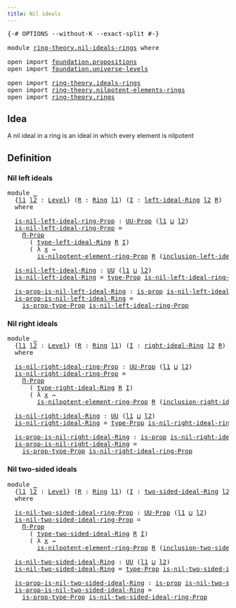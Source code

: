 ```yaml
---
title: Nil ideals
---
```


<pre class="Agda"><a id="36" class="Symbol">{-#</a> <a id="40" class="Keyword">OPTIONS</a> <a id="48" class="Pragma">--without-K</a> <a id="60" class="Pragma">--exact-split</a> <a id="74" class="Symbol">#-}</a>

<a id="79" class="Keyword">module</a> <a id="86" href="ring-theory.nil-ideals-rings.html" class="Module">ring-theory.nil-ideals-rings</a> <a id="115" class="Keyword">where</a>

<a id="122" class="Keyword">open</a> <a id="127" class="Keyword">import</a> <a id="134" href="foundation.propositions.html" class="Module">foundation.propositions</a>
<a id="158" class="Keyword">open</a> <a id="163" class="Keyword">import</a> <a id="170" href="foundation.universe-levels.html" class="Module">foundation.universe-levels</a>

<a id="198" class="Keyword">open</a> <a id="203" class="Keyword">import</a> <a id="210" href="ring-theory.ideals-rings.html" class="Module">ring-theory.ideals-rings</a>
<a id="235" class="Keyword">open</a> <a id="240" class="Keyword">import</a> <a id="247" href="ring-theory.nilpotent-elements-rings.html" class="Module">ring-theory.nilpotent-elements-rings</a>
<a id="284" class="Keyword">open</a> <a id="289" class="Keyword">import</a> <a id="296" href="ring-theory.rings.html" class="Module">ring-theory.rings</a>
</pre>
## Idea

A nil ideal in a ring is an ideal in which every element is nilpotent

## Definition

### Nil left ideals

<pre class="Agda"><a id="443" class="Keyword">module</a> <a id="450" href="ring-theory.nil-ideals-rings.html#450" class="Module">_</a>
  <a id="454" class="Symbol">{</a><a id="455" href="ring-theory.nil-ideals-rings.html#455" class="Bound">l1</a> <a id="458" href="ring-theory.nil-ideals-rings.html#458" class="Bound">l2</a> <a id="461" class="Symbol">:</a> <a id="463" href="Agda.Primitive.html#597" class="Postulate">Level</a><a id="468" class="Symbol">}</a> <a id="470" class="Symbol">(</a><a id="471" href="ring-theory.nil-ideals-rings.html#471" class="Bound">R</a> <a id="473" class="Symbol">:</a> <a id="475" href="ring-theory.rings.html#2551" class="Function">Ring</a> <a id="480" href="ring-theory.nil-ideals-rings.html#455" class="Bound">l1</a><a id="482" class="Symbol">)</a> <a id="484" class="Symbol">(</a><a id="485" href="ring-theory.nil-ideals-rings.html#485" class="Bound">I</a> <a id="487" class="Symbol">:</a> <a id="489" href="ring-theory.ideals-rings.html#1753" class="Function">left-ideal-Ring</a> <a id="505" href="ring-theory.nil-ideals-rings.html#458" class="Bound">l2</a> <a id="508" href="ring-theory.nil-ideals-rings.html#471" class="Bound">R</a><a id="509" class="Symbol">)</a>
  <a id="513" class="Keyword">where</a>
  
  <a id="524" href="ring-theory.nil-ideals-rings.html#524" class="Function">is-nil-left-ideal-ring-Prop</a> <a id="552" class="Symbol">:</a> <a id="554" href="foundation-core.propositions.html#1393" class="Function">UU-Prop</a> <a id="562" class="Symbol">(</a><a id="563" href="ring-theory.nil-ideals-rings.html#455" class="Bound">l1</a> <a id="566" href="Agda.Primitive.html#810" class="Primitive Operator">⊔</a> <a id="568" href="ring-theory.nil-ideals-rings.html#458" class="Bound">l2</a><a id="570" class="Symbol">)</a>
  <a id="574" href="ring-theory.nil-ideals-rings.html#524" class="Function">is-nil-left-ideal-ring-Prop</a> <a id="602" class="Symbol">=</a>
    <a id="608" href="foundation-core.propositions.html#6694" class="Function">Π-Prop</a>
      <a id="621" class="Symbol">(</a> <a id="623" href="ring-theory.ideals-rings.html#2175" class="Function">type-left-ideal-Ring</a> <a id="644" href="ring-theory.nil-ideals-rings.html#471" class="Bound">R</a> <a id="646" href="ring-theory.nil-ideals-rings.html#485" class="Bound">I</a><a id="647" class="Symbol">)</a>
      <a id="655" class="Symbol">(</a> <a id="657" class="Symbol">λ</a> <a id="659" href="ring-theory.nil-ideals-rings.html#659" class="Bound">x</a> <a id="661" class="Symbol">→</a>
        <a id="671" href="ring-theory.nilpotent-elements-rings.html#591" class="Function">is-nilpotent-element-ring-Prop</a> <a id="702" href="ring-theory.nil-ideals-rings.html#471" class="Bound">R</a> <a id="704" class="Symbol">(</a><a id="705" href="ring-theory.ideals-rings.html#2281" class="Function">inclusion-left-ideal-Ring</a> <a id="731" href="ring-theory.nil-ideals-rings.html#471" class="Bound">R</a> <a id="733" href="ring-theory.nil-ideals-rings.html#485" class="Bound">I</a> <a id="735" href="ring-theory.nil-ideals-rings.html#659" class="Bound">x</a><a id="736" class="Symbol">))</a>

  <a id="742" href="ring-theory.nil-ideals-rings.html#742" class="Function">is-nil-left-ideal-Ring</a> <a id="765" class="Symbol">:</a> <a id="767" href="foundation-core.universe-levels.html#235" class="Primitive">UU</a> <a id="770" class="Symbol">(</a><a id="771" href="ring-theory.nil-ideals-rings.html#455" class="Bound">l1</a> <a id="774" href="Agda.Primitive.html#810" class="Primitive Operator">⊔</a> <a id="776" href="ring-theory.nil-ideals-rings.html#458" class="Bound">l2</a><a id="778" class="Symbol">)</a>
  <a id="782" href="ring-theory.nil-ideals-rings.html#742" class="Function">is-nil-left-ideal-Ring</a> <a id="805" class="Symbol">=</a> <a id="807" href="foundation-core.propositions.html#1495" class="Function">type-Prop</a> <a id="817" href="ring-theory.nil-ideals-rings.html#524" class="Function">is-nil-left-ideal-ring-Prop</a>

  <a id="848" href="ring-theory.nil-ideals-rings.html#848" class="Function">is-prop-is-nil-left-ideal-Ring</a> <a id="879" class="Symbol">:</a> <a id="881" href="foundation-core.propositions.html#1309" class="Function">is-prop</a> <a id="889" href="ring-theory.nil-ideals-rings.html#742" class="Function">is-nil-left-ideal-Ring</a>
  <a id="914" href="ring-theory.nil-ideals-rings.html#848" class="Function">is-prop-is-nil-left-ideal-Ring</a> <a id="945" class="Symbol">=</a>
    <a id="951" href="foundation-core.propositions.html#1562" class="Function">is-prop-type-Prop</a> <a id="969" href="ring-theory.nil-ideals-rings.html#524" class="Function">is-nil-left-ideal-ring-Prop</a>
</pre>
### Nil right ideals

<pre class="Agda"><a id="1032" class="Keyword">module</a> <a id="1039" href="ring-theory.nil-ideals-rings.html#1039" class="Module">_</a>
  <a id="1043" class="Symbol">{</a><a id="1044" href="ring-theory.nil-ideals-rings.html#1044" class="Bound">l1</a> <a id="1047" href="ring-theory.nil-ideals-rings.html#1047" class="Bound">l2</a> <a id="1050" class="Symbol">:</a> <a id="1052" href="Agda.Primitive.html#597" class="Postulate">Level</a><a id="1057" class="Symbol">}</a> <a id="1059" class="Symbol">(</a><a id="1060" href="ring-theory.nil-ideals-rings.html#1060" class="Bound">R</a> <a id="1062" class="Symbol">:</a> <a id="1064" href="ring-theory.rings.html#2551" class="Function">Ring</a> <a id="1069" href="ring-theory.nil-ideals-rings.html#1044" class="Bound">l1</a><a id="1071" class="Symbol">)</a> <a id="1073" class="Symbol">(</a><a id="1074" href="ring-theory.nil-ideals-rings.html#1074" class="Bound">I</a> <a id="1076" class="Symbol">:</a> <a id="1078" href="ring-theory.ideals-rings.html#3906" class="Function">right-ideal-Ring</a> <a id="1095" href="ring-theory.nil-ideals-rings.html#1047" class="Bound">l2</a> <a id="1098" href="ring-theory.nil-ideals-rings.html#1060" class="Bound">R</a><a id="1099" class="Symbol">)</a>
  <a id="1103" class="Keyword">where</a>
  
  <a id="1114" href="ring-theory.nil-ideals-rings.html#1114" class="Function">is-nil-right-ideal-ring-Prop</a> <a id="1143" class="Symbol">:</a> <a id="1145" href="foundation-core.propositions.html#1393" class="Function">UU-Prop</a> <a id="1153" class="Symbol">(</a><a id="1154" href="ring-theory.nil-ideals-rings.html#1044" class="Bound">l1</a> <a id="1157" href="Agda.Primitive.html#810" class="Primitive Operator">⊔</a> <a id="1159" href="ring-theory.nil-ideals-rings.html#1047" class="Bound">l2</a><a id="1161" class="Symbol">)</a>
  <a id="1165" href="ring-theory.nil-ideals-rings.html#1114" class="Function">is-nil-right-ideal-ring-Prop</a> <a id="1194" class="Symbol">=</a>
    <a id="1200" href="foundation-core.propositions.html#6694" class="Function">Π-Prop</a>
      <a id="1213" class="Symbol">(</a> <a id="1215" href="ring-theory.ideals-rings.html#4337" class="Function">type-right-ideal-Ring</a> <a id="1237" href="ring-theory.nil-ideals-rings.html#1060" class="Bound">R</a> <a id="1239" href="ring-theory.nil-ideals-rings.html#1074" class="Bound">I</a><a id="1240" class="Symbol">)</a>
      <a id="1248" class="Symbol">(</a> <a id="1250" class="Symbol">λ</a> <a id="1252" href="ring-theory.nil-ideals-rings.html#1252" class="Bound">x</a> <a id="1254" class="Symbol">→</a>
        <a id="1264" href="ring-theory.nilpotent-elements-rings.html#591" class="Function">is-nilpotent-element-ring-Prop</a> <a id="1295" href="ring-theory.nil-ideals-rings.html#1060" class="Bound">R</a> <a id="1297" class="Symbol">(</a><a id="1298" href="ring-theory.ideals-rings.html#4446" class="Function">inclusion-right-ideal-Ring</a> <a id="1325" href="ring-theory.nil-ideals-rings.html#1060" class="Bound">R</a> <a id="1327" href="ring-theory.nil-ideals-rings.html#1074" class="Bound">I</a> <a id="1329" href="ring-theory.nil-ideals-rings.html#1252" class="Bound">x</a><a id="1330" class="Symbol">))</a>

  <a id="1336" href="ring-theory.nil-ideals-rings.html#1336" class="Function">is-nil-right-ideal-Ring</a> <a id="1360" class="Symbol">:</a> <a id="1362" href="foundation-core.universe-levels.html#235" class="Primitive">UU</a> <a id="1365" class="Symbol">(</a><a id="1366" href="ring-theory.nil-ideals-rings.html#1044" class="Bound">l1</a> <a id="1369" href="Agda.Primitive.html#810" class="Primitive Operator">⊔</a> <a id="1371" href="ring-theory.nil-ideals-rings.html#1047" class="Bound">l2</a><a id="1373" class="Symbol">)</a>
  <a id="1377" href="ring-theory.nil-ideals-rings.html#1336" class="Function">is-nil-right-ideal-Ring</a> <a id="1401" class="Symbol">=</a> <a id="1403" href="foundation-core.propositions.html#1495" class="Function">type-Prop</a> <a id="1413" href="ring-theory.nil-ideals-rings.html#1114" class="Function">is-nil-right-ideal-ring-Prop</a>

  <a id="1445" href="ring-theory.nil-ideals-rings.html#1445" class="Function">is-prop-is-nil-right-ideal-Ring</a> <a id="1477" class="Symbol">:</a> <a id="1479" href="foundation-core.propositions.html#1309" class="Function">is-prop</a> <a id="1487" href="ring-theory.nil-ideals-rings.html#1336" class="Function">is-nil-right-ideal-Ring</a>
  <a id="1513" href="ring-theory.nil-ideals-rings.html#1445" class="Function">is-prop-is-nil-right-ideal-Ring</a> <a id="1545" class="Symbol">=</a>
    <a id="1551" href="foundation-core.propositions.html#1562" class="Function">is-prop-type-Prop</a> <a id="1569" href="ring-theory.nil-ideals-rings.html#1114" class="Function">is-nil-right-ideal-ring-Prop</a>
</pre>
### Nil two-sided ideals

<pre class="Agda"><a id="1637" class="Keyword">module</a> <a id="1644" href="ring-theory.nil-ideals-rings.html#1644" class="Module">_</a>
  <a id="1648" class="Symbol">{</a><a id="1649" href="ring-theory.nil-ideals-rings.html#1649" class="Bound">l1</a> <a id="1652" href="ring-theory.nil-ideals-rings.html#1652" class="Bound">l2</a> <a id="1655" class="Symbol">:</a> <a id="1657" href="Agda.Primitive.html#597" class="Postulate">Level</a><a id="1662" class="Symbol">}</a> <a id="1664" class="Symbol">(</a><a id="1665" href="ring-theory.nil-ideals-rings.html#1665" class="Bound">R</a> <a id="1667" class="Symbol">:</a> <a id="1669" href="ring-theory.rings.html#2551" class="Function">Ring</a> <a id="1674" href="ring-theory.nil-ideals-rings.html#1649" class="Bound">l1</a><a id="1676" class="Symbol">)</a> <a id="1678" class="Symbol">(</a><a id="1679" href="ring-theory.nil-ideals-rings.html#1679" class="Bound">I</a> <a id="1681" class="Symbol">:</a> <a id="1683" href="ring-theory.ideals-rings.html#5897" class="Function">two-sided-ideal-Ring</a> <a id="1704" href="ring-theory.nil-ideals-rings.html#1652" class="Bound">l2</a> <a id="1707" href="ring-theory.nil-ideals-rings.html#1665" class="Bound">R</a><a id="1708" class="Symbol">)</a>
  <a id="1712" class="Keyword">where</a>
  
  <a id="1723" href="ring-theory.nil-ideals-rings.html#1723" class="Function">is-nil-two-sided-ideal-ring-Prop</a> <a id="1756" class="Symbol">:</a> <a id="1758" href="foundation-core.propositions.html#1393" class="Function">UU-Prop</a> <a id="1766" class="Symbol">(</a><a id="1767" href="ring-theory.nil-ideals-rings.html#1649" class="Bound">l1</a> <a id="1770" href="Agda.Primitive.html#810" class="Primitive Operator">⊔</a> <a id="1772" href="ring-theory.nil-ideals-rings.html#1652" class="Bound">l2</a><a id="1774" class="Symbol">)</a>
  <a id="1778" href="ring-theory.nil-ideals-rings.html#1723" class="Function">is-nil-two-sided-ideal-ring-Prop</a> <a id="1811" class="Symbol">=</a>
    <a id="1817" href="foundation-core.propositions.html#6694" class="Function">Π-Prop</a>
      <a id="1830" class="Symbol">(</a> <a id="1832" href="ring-theory.ideals-rings.html#6366" class="Function">type-two-sided-ideal-Ring</a> <a id="1858" href="ring-theory.nil-ideals-rings.html#1665" class="Bound">R</a> <a id="1860" href="ring-theory.nil-ideals-rings.html#1679" class="Bound">I</a><a id="1861" class="Symbol">)</a>
      <a id="1869" class="Symbol">(</a> <a id="1871" class="Symbol">λ</a> <a id="1873" href="ring-theory.nil-ideals-rings.html#1873" class="Bound">x</a> <a id="1875" class="Symbol">→</a>
        <a id="1885" href="ring-theory.nilpotent-elements-rings.html#591" class="Function">is-nilpotent-element-ring-Prop</a> <a id="1916" href="ring-theory.nil-ideals-rings.html#1665" class="Bound">R</a> <a id="1918" class="Symbol">(</a><a id="1919" href="ring-theory.ideals-rings.html#6487" class="Function">inclusion-two-sided-ideal-Ring</a> <a id="1950" href="ring-theory.nil-ideals-rings.html#1665" class="Bound">R</a> <a id="1952" href="ring-theory.nil-ideals-rings.html#1679" class="Bound">I</a> <a id="1954" href="ring-theory.nil-ideals-rings.html#1873" class="Bound">x</a><a id="1955" class="Symbol">))</a>

  <a id="1961" href="ring-theory.nil-ideals-rings.html#1961" class="Function">is-nil-two-sided-ideal-Ring</a> <a id="1989" class="Symbol">:</a> <a id="1991" href="foundation-core.universe-levels.html#235" class="Primitive">UU</a> <a id="1994" class="Symbol">(</a><a id="1995" href="ring-theory.nil-ideals-rings.html#1649" class="Bound">l1</a> <a id="1998" href="Agda.Primitive.html#810" class="Primitive Operator">⊔</a> <a id="2000" href="ring-theory.nil-ideals-rings.html#1652" class="Bound">l2</a><a id="2002" class="Symbol">)</a>
  <a id="2006" href="ring-theory.nil-ideals-rings.html#1961" class="Function">is-nil-two-sided-ideal-Ring</a> <a id="2034" class="Symbol">=</a> <a id="2036" href="foundation-core.propositions.html#1495" class="Function">type-Prop</a> <a id="2046" href="ring-theory.nil-ideals-rings.html#1723" class="Function">is-nil-two-sided-ideal-ring-Prop</a>

  <a id="2082" href="ring-theory.nil-ideals-rings.html#2082" class="Function">is-prop-is-nil-two-sided-ideal-Ring</a> <a id="2118" class="Symbol">:</a> <a id="2120" href="foundation-core.propositions.html#1309" class="Function">is-prop</a> <a id="2128" href="ring-theory.nil-ideals-rings.html#1961" class="Function">is-nil-two-sided-ideal-Ring</a>
  <a id="2158" href="ring-theory.nil-ideals-rings.html#2082" class="Function">is-prop-is-nil-two-sided-ideal-Ring</a> <a id="2194" class="Symbol">=</a>
    <a id="2200" href="foundation-core.propositions.html#1562" class="Function">is-prop-type-Prop</a> <a id="2218" href="ring-theory.nil-ideals-rings.html#1723" class="Function">is-nil-two-sided-ideal-ring-Prop</a>
</pre>
